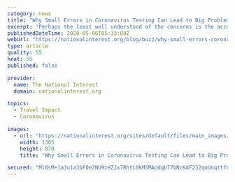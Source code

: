 ```yaml
---
category: news
title: "Why Small Errors in Coronavirus Testing Can Lead to Big Problems"
excerpt: "Perhaps the least well understood of the concerns is the accuracy of the tests."
publishedDateTime: 2020-05-06T05:33:00Z
webUrl: "https://nationalinterest.org/blog/buzz/why-small-errors-coronavirus-testing-can-lead-big-problems-151271"
type: article
quality: 55
heat: 55
published: false

provider:
  name: The National Interest
  domain: nationalinterest.org

topics:
  - Travel Impact
  - Coronavirus

images:
  - url: "https://nationalinterest.org/sites/default/files/main_images/jen.jpg"
    width: 1305
    height: 870
    title: "Why Small Errors in Coronavirus Testing Can Lead to Big Problems"

secured: "MlOsM+1aJu1a3bF0e2NU9zHZJx7BhtL0kMSMAUdqbT7bNcKdF232qoUnqttfU9S2VX3ODK1728xBMskFGIk+VFS9AUDsx5ujOkbf8hwPpQJG2SmZa3FHBlUiWu5Qv6lW8FstzJ9URQFCLWIs3Px3sdUqQIzQl2G2XbuQAYd6+Ua1e0jI4G9lIM7+K4H/W1JQwxYRzWhUp/ZjLWtoJrVe25ElJZxq1DlFNHO0ja52udWuMUXKeNiqk0V4w4LqDEKv9Ihq4vsZ+W3k3Lb4bn5+9z5ywz9vHbS7sNQkeuev445UQtTRyyZXhlwe225vyNxe;+taURt7ZkzOm13WIQlMbCQ=="
---
```


